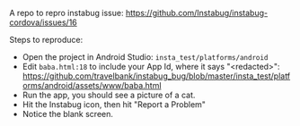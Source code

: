 A repo to repro instabug issue: https://github.com/Instabug/instabug-cordova/issues/16

Steps to reproduce:
- Open the project in Android Studio: `insta_test/platforms/android`
- Edit `baba.html:18` to include your App Id, where it says "\<redacted\>":
https://github.com/travelbank/instabug_bug/blob/master/insta_test/platforms/android/assets/www/baba.html
- Run the app, you should see a picture of a cat.
- Hit the Instabug icon, then hit "Report a Problem"
- Notice the blank screen.
